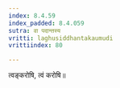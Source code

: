 ```yaml
---
index: 8.4.59
index_padded: 8.4.059
sutra: वा पदान्तस्य
vritti: laghusiddhantakaumudi
vrittiindex: 80

---
```

त्वङ्करोषि, त्वं करोषि॥